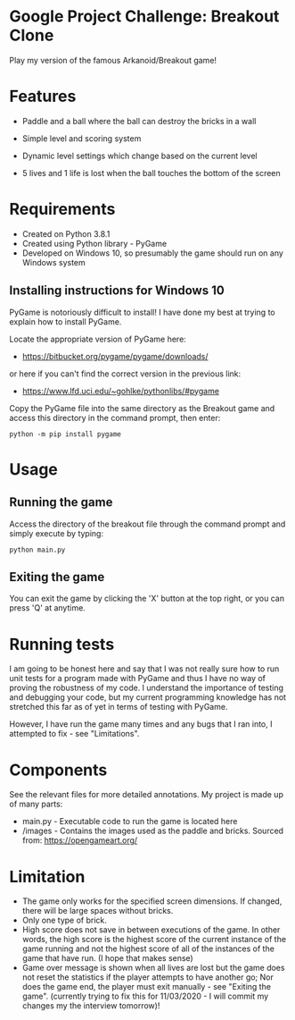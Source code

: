 # Google Project Challenge: Breakout Clone

Play my version of the famous Arkanoid/Breakout game!

# Features
- Paddle and a ball where the ball can destroy the bricks in a wall

- Simple level and scoring system
- Dynamic level settings which change based on the current level

- 5 lives and 1 life is lost when the ball touches the bottom of the screen

# Requirements
- Created on Python 3.8.1
- Created using Python library - PyGame
- Developed on Windows 10, so presumably the game should run on any Windows system

## Installing instructions for Windows 10
PyGame is notoriously difficult to install! I have done my best at trying to explain how to install PyGame.


Locate the appropriate version of PyGame here:
- https://bitbucket.org/pygame/pygame/downloads/

or here if you can't find the correct version in the previous link:

- https://www.lfd.uci.edu/~gohlke/pythonlibs/#pygame

Copy the PyGame file into the same directory as the Breakout game and access this directory in the command prompt, then enter:
```
python -m pip install pygame
```

# Usage
## Running the game
Access the directory of the breakout file through the command prompt and simply execute by typing:
```
python main.py
```

## Exiting the game
You can exit the game by clicking the 'X' button at the top right, or you can press 'Q' at anytime.

# Running tests
I am going to be honest here and say that I was not really sure how to run unit tests for a program made with PyGame and thus I have no way of proving the robustness of my code. I understand the importance of testing and debugging your code, but my current programming knowledge has not stretched this far as of yet in terms of testing with PyGame.

However, I have run the game many times and any bugs that I ran into, I attempted to fix - see "Limitations".

# Components
See the relevant files for more detailed annotations. My project is made up of many parts:

- main.py - Executable code to run the game is located here
- /images - Contains the images used as the paddle and bricks. Sourced from: https://opengameart.org/

# Limitation
- The game only works for the specified screen dimensions. If changed, there will be large spaces without bricks.
- Only one type of brick.
- High score does not save in between executions of the game. In other words, the high score is the highest score of the current instance of the game running and not the highest score of all of the instances of the game that have run. (I hope that makes sense)
- Game over message is shown when all lives are lost but the game does not reset the statistics if the player attempts to have another go; Nor does the game end, the player must exit manually - see "Exiting the game". (currently trying to fix this for 11/03/2020 - I will commit my changes my the interview tomorrow)!
